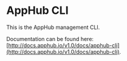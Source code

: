 # AppHub CLI

This is the AppHub management CLI.

Documentation can be found here: [http://docs.apphub.io/v1.0/docs/apphub-cli](http://docs.apphub.io/v1.0/docs/apphub-cli).
